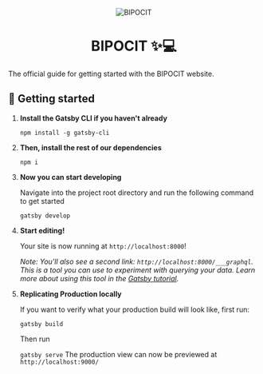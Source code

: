 <p align="center">
    <img alt="BIPOCIT" src="https://bipocit.space/logo.svg" />
</p>
<h1 align="center">
  BIPOCIT ✨💻
</h1>

The official guide for getting started with the BIPOCIT website.

## 🚀 Getting started

1.  **Install the Gatsby CLI if you haven't already** 

    `npm install -g gatsby-cli`


2.  **Then, install the rest of our dependencies**

    `npm i`

3.  **Now you can start developing**

    Navigate into the project root directory and run the following command to get started

    `
    gatsby develop
    `

4.  **Start editing!**

    Your site is now running at `http://localhost:8000`!

    _Note: You'll also see a second link: _`http://localhost:8000/___graphql`_. This is a tool you can use to experiment with querying your data. Learn more about using this tool in the [Gatsby tutorial](https://www.gatsbyjs.org/tutorial/part-five/#introducing-graphiql)._

5. **Replicating Production locally**

    If you want to verify what your production build will look like, first run:

    `
    gatsby build
    `

    Then run

    `
    gatsby serve
    `
    The production view can now be previewed at `http://localhost:9000/`